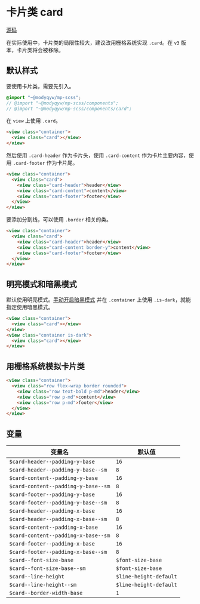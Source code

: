 # 卡片类 card

[源码](https://github.com/ModyQyW/mp-scss/blob/main/components/card.scss)

在实际使用中，卡片类的局限性较大，建议改用栅格系统实现 `.card`。在 `v3` 版本，卡片类将会被移除。

## 默认样式

要使用卡片类，需要先引入。

```scss
@import "~@modyqyw/mp-scss";
// @import "~@modyqyw/mp-scss/components";
// @import "~@modyqyw/mp-scss/components/card";
```

在 `view` 上使用 `.card`。

```html
<view class="container">
  <view class="card"></view>
</view>
```

然后使用 `.card-header` 作为卡片头，使用 `.card-content` 作为卡片主要内容，使用 `.card-footer` 作为卡片尾。

```html
<view class="container">
  <view class="card">
    <view class="card-header">header</view>
    <view class="card-content">content</view>
    <view class="card-footer">footer</view>
  </view>
</view>
```

要添加分割线，可以使用 `.border` 相关的类。

```html
<view class="container">
  <view class="card">
    <view class="card-header">header</view>
    <view class="card-content border-y">content</view>
    <view class="card-footer">footer</view>
  </view>
</view>
```

## 明亮模式和暗黑模式

默认使用明亮模式。[手动开启暗黑模式](../advance/README.md#明亮模式和暗黑模式) 并在 `.container` 上使用 `.is-dark`，就能指定使用暗黑模式。

```html
<view class="container">
  <view class="card"></view>
</view>
<view class="container is-dark">
  <view class="card"></view>
</view>
```

## 用栅格系统模拟卡片类

```html
<view class="container">
  <view class="row flex-wrap border rounded">
    <view class="row text-bold p-md">header</view>
    <view class="row p-md">content</view>
    <view class="row p-md">footer</view>
  </view>
</view>
```

## 变量

|变量名|默认值|
|---|---|
|`$card-header--padding-y-base`|`16`|
|`$card-header--padding-y-base--sm`|`8`|
|`$card-content--padding-y-base`|`16`|
|`$card-content--padding-y-base--sm`|`8`|
|`$card-footer--padding-y-base`|`16`|
|`$card-footer--padding-y-base--sm`|`8`|
|`$card-header--padding-x-base`|`16`|
|`$card-header--padding-x-base--sm`|`8`|
|`$card-content--padding-x-base`|`16`|
|`$card-content--padding-x-base--sm`|`8`|
|`$card-footer--padding-x-base`|`16`|
|`$card-footer--padding-x-base--sm`|`8`|
|`$card--font-size-base`|`$font-size-base`|
|`$card--font-size-base--sm`|`$font-size-base`|
|`$card--line-height`|`$line-height-default`|
|`$card--line-height--sm`|`$line-height-default`|
|`$card--border-width-base`|`1`|
